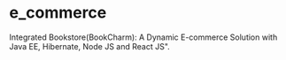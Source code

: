 # e_commerce
Integrated Bookstore(BookCharm): A Dynamic E-commerce Solution with Java EE, Hibernate, Node JS and React JS".



